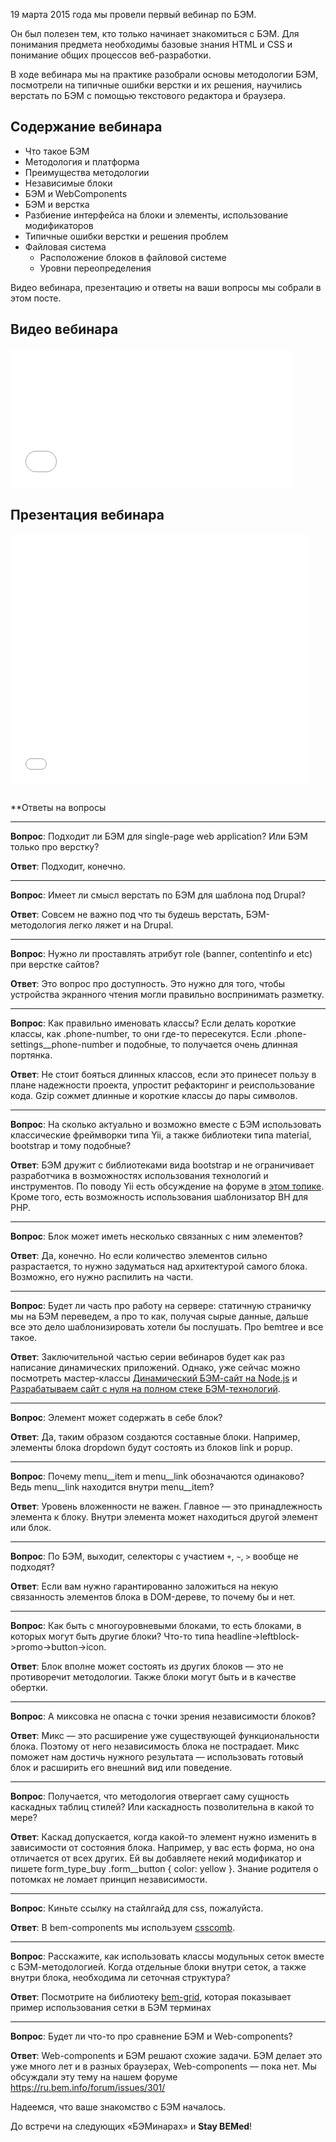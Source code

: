 19 марта 2015 года мы провели первый вебинар по БЭМ. 

Он был полезен тем, кто только начинает знакомиться с БЭМ. Для понимания предмета необходимы базовые знания HTML и CSS и понимание общих процессов веб-разработки.

В ходе вебинара мы на практике разобрали основы методологии БЭМ, посмотрели на типичные ошибки верстки и их решения, научились верстать по БЭМ с помощью текстового редактора и браузера.

## Содержание вебинара

  * Что такое БЭМ
  * Методология и платформа
  * Преимущества методологии
  * Независимые блоки
  * БЭМ и WebComponents
  * БЭМ и верстка
  * Разбиение интерфейса на блоки и элементы, использование модификаторов
  * Типичные ошибки верстки и решения проблем
  * Файловая система
    * Расположение блоков в файловой системе
    * Уровни переопределения

Видео вебинара, презентацию и ответы на ваши вопросы мы собрали в этом посте.

##  Видео вебинара

<iframe width="450" height="225" src="//video.yandex.ru/iframe/ya-events/ymhuo1p6qu.5220/" frameborder="0" allowfullscreen="1"></iframe>

##  Презентация вебинара

<iframe src="//www.slideshare.net/slideshow/embed_code/46612303" width="476" height="400" frameborder="0" marginwidth="0" marginheight="0" scrolling="no"></iframe>

##  
**Ответы на вопросы

------
**Вопрос**: Подходит ли БЭМ для single-page web application? Или БЭМ только про верстку?

**Ответ**: Подходит, конечно.

------
**Вопрос**: Имеет ли смысл верстать по БЭМ для шаблона под Drupal? 

**Ответ**: Совсем не важно под что ты будешь верстать, БЭМ-методология легко ляжет и на Drupal.

------
**Вопрос**: Нужно ли проставлять атрибут role (banner, contentinfo и etc) при верстке сайтов? 

**Ответ**: Это вопрос про доступность. Это нужно для того, чтобы устройства экранного чтения могли правильно воспринимать разметку.

------
**Вопрос**: Как правильно именовать классы? Если делать короткие классы, как .phone-number, то они где-то пересекутся. Если .phone-settings__phone-number и подобные, то получается очень длинная портянка. 

**Ответ**: Не стоит бояться длинных классов, если это принесет пользу в плане надежности проекта, упростит рефакторинг и реиспользование кода. Gzip сожмет длинные и короткие классы до пары символов.

------
**Вопрос**: На сколько актуально и возможно вместе с БЭМ использовать классические фреймворки типа Yii, а также библиотеки типа material, bootstrap и тому подобные?

**Ответ**: БЭМ дружит с библиотеками вида bootstrap и не ограничивает разработчика в возможностях использования технологий и инструментов. По поводу Yii есть обсуждение на форуме в [этом топике](https://ru.bem.info/forum/issues/45/). Кроме того, есть возможность использования шаблонизатор ВH для PHP.

------
**Вопрос**: Блок может иметь несколько связанных с ним элементов? 

**Ответ**: Да, конечно. Но если количество элементов сильно разрастается, то нужно задуматься над архитектурой самого блока. Возможно, его нужно распилить на части.

------
**Вопрос**: Будет ли часть про работу на сервере: статичную страничку мы на БЭМ переведем, а про то как, получая сырые данные, дальше все это дело шаблонизировать хотели бы послушать. Про bemtree и все такое. 

**Ответ**: Заключительной частью серии вебинаров будет как раз написание динамических приложений. Однако, уже сейчас можно посмотреть мастер-классы [Динамический БЭМ-сайт на Node.js](https://events.yandex.ru/lib/talks/1413/) и [Разрабатываем сайт с нуля на полном стеке БЭМ-технологий](https://ru.bem.info/talks/bemup-moscow-2014/#Мастер-класс-Разрабатываем-сайт-с-нуля-на-полном-стеке-БЭМ-технологий--Жека-Константинов-Дима-Белицкий-Слава-Аристов).

------
**Вопрос**: Элемент может содержать в себе блок? 

**Ответ**: Да, таким образом создаются составные блоки. Например, элементы блока dropdown будут состоять из блоков link и popup.

------
**Вопрос**: Почему menu__item и menu__link обозначаются одинаково? Ведь menu__link находится внутри menu__item? 

**Ответ**: Уровень вложенности не важен. Главное — это принадлежность элемента к блоку. Внутри элемента может находиться другой элемент или блок.

------
**Вопрос**: По БЭМ, выходит, селекторы с участием `+`, `~`, `>` вообще не подходят?
 
**Ответ**: Если вам нужно гарантированно заложиться на некую связанность элементов блока в DOM-дереве, то почему бы и нет.

------
**Вопрос**: Как быть с многоуровневыми блоками, то есть блоками, в которых могут быть другие блоки? Что-то типа headline->leftblock->promo->button->icon.

**Ответ**: Блок вполне может состоять из других блоков — это не противоречит методологии. Также блоки могут быть и в качестве обертки.

------
**Вопрос**: А миксовка не опасна с точки зрения независимости блоков?

**Ответ**: Микс — это расширение уже существующей функциональности блока. Поэтому от него независимость блока не пострадает. Микс поможет нам достичь нужного результата — использовать готовый блок и расширить его внешний вид или поведение.

------
**Вопрос**: Получается, что методология отвергает саму сущность каскадных таблиц стилей? Или каскадность позволительна в какой то мере? 

**Ответ**: Каскад допускается, когда какой-то элемент нужно изменить в зависимости от состояния блока. Например, у вас есть форма, но она отличается от всех других. Ей вы добавляете некий модификатор и пишете form_type_buy .form__button { color: yellow }. Знание родителя о потомках не ломает принцип независимости.

------
**Вопрос**: Киньте ссылку на стайлгайд для css, пожалуйста. 

**Ответ**: В bem-components мы используем [csscomb](https://github.com/bem/bem-components/blob/v2/.csscomb.json). 

------
**Вопрос**: Расскажите, как использовать классы модульных сеток вместе с БЭМ-методологией. Когда отдельные блоки внутри сеток, а также внутри блока, необходима ли сеточная структура?

**Ответ**: Посмотрите на библиотеку [bem-grid](https://ru.bem.info/built-with-b/#bem-grid-1), которая показывает пример использования сетки в БЭМ терминах 

------
**Вопрос**: Будет ли что-то про сравнение БЭМ и Web-components? 

**Ответ**: Web-components и БЭМ решают схожие задачи. БЭМ делает это уже много лет и в разных браузерах, Web-components — пока нет. Мы обсуждали эту тему на нашем форуме  https://ru.bem.info/forum/issues/301/

Надеемся, что ваше знакомство с БЭМ началось. 

До встречи на следующих «БЭМинарах» и **Stay BEMed**!
